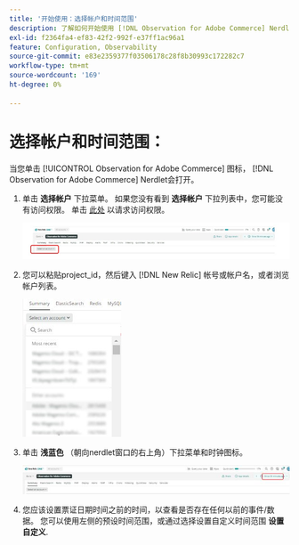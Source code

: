 ```yaml
---
title: '开始使用：选择帐户和时间范围'
description: 了解如何开始使用 [!DNL Observation for Adobe Commerce] Nerdlet ，选择帐户和时间范围。
exl-id: f2364fa4-ef83-42f2-992f-e37ff1ac96a1
feature: Configuration, Observability
source-git-commit: e83e2359377f03506178c28f8b30993c172282c7
workflow-type: tm+mt
source-wordcount: '169'
ht-degree: 0%

---
```


# 选择帐户和时间范围：

当您单击 [!UICONTROL Observation for Adobe Commerce] 图标， [!DNL Observation for Adobe Commerce] Nerdlet会打开。

1. 单击 **选择帐户** 下拉菜单。 如果您没有看到 **选择帐户** 下拉列表中，您可能没有访问权限。 单击 [此处](https://adobe.sharepoint.com/sites/MG/it/IT%20Services%20Wiki/Requesting%20access%20to%20Magento%20Commerce%20New%20Relic.aspx) 以请求访问权限。

   ![选择帐户](../../assets/tools/observation-for-adobe-commerce/start-using-1.jpeg)

1. 您可以粘贴project_id，然后键入 [!DNL New Relic] 帐号或帐户名，或者浏览帐户列表。

   ![浏览帐户列表](../../assets/tools/observation-for-adobe-commerce/start-using-2.jpg)

1. 单击 **浅蓝色** （朝向nerdlet窗口的右上角）下拉菜单和时钟图标。

   ![单击下拉菜单](../../assets/tools/observation-for-adobe-commerce/start-using-3.jpg)

1. 您应该设置票证日期时间之前的时间，以查看是否存在任何以前的事件/数据。 您可以使用左侧的预设时间范围，或通过选择设置自定义时间范围 **设置自定义**.
